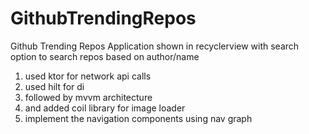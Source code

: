 # GithubTrendingRepos
Github Trending Repos Application shown in recyclerview with search option to search repos based on author/name
1. used ktor for network api calls
2. used hilt for di
3. followed by mvvm architecture
4. and added coil library for image loader
5. implement the navigation components using nav graph
